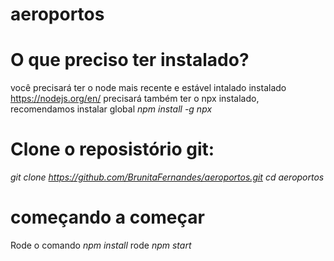 # aeroportos

# O que preciso ter instalado?
  você precisará ter o node mais recente e estável intalado instalado
     https://nodejs.org/en/
  precisará também ter o npx instalado, recomendamos instalar global
    *npm install -g npx*
    
  

# Clone o reposistório git: 
  *git clone https://github.com/BrunitaFernandes/aeroportos.git*
  *cd aeroportos*

# começando a começar
Rode o comando *npm install*
rode *npm start*
